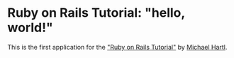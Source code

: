 # Ruby on Rails Tutorial: "hello, world!"

This is the first application for the 
["Ruby on Rails Tutorial"](http:///www.railsturorial.org)
by [Michael Hartl](http://www.michaelhartl.com/).
